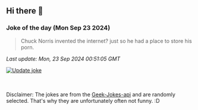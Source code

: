 ## Hi there 👋

### Joke of the day (Mon Sep 23 2024)
<!-- joke -->
>Chuck Norris invented the internet? just so he had a place to store his porn.
<!-- /joke -->

*Last update: Mon, 23 Sep 2024 00:51:05 GMT*

[![Update joke](https://github.com/nclskfm/nclskfm/actions/workflows/joke.yml/badge.svg)](https://github.com/nclskfm/nclskfm/actions/workflows/joke.yml)

<br><br>
Disclaimer: The jokes are from the [Geek-Jokes-api](https://github.com/sameerkumar18/geek-joke-api) and are randomly selected. That's why they are unfortunately often not funny. :D
